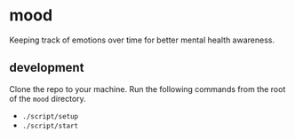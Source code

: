 # mood

Keeping track of emotions over time for better mental health awareness.

## development

Clone the repo to your machine. Run the following commands from the root of the `mood` directory.

- `./script/setup`
- `./script/start`
